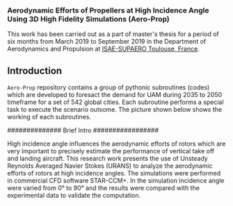 ### Aerodynamic Efforts of Propellers at High Incidence Angle Using 3D High Fidelity Simulations (Aero-Prop)
This work has been carried out as a part of master's thesis for a period of six months from March 2019 to September 2019 in the Department of Aerodynamics and Propulsion at [ISAE-SUPAERO Toulouse, France](https://www.isae-supaero.fr/fr/recherche/departements/aerodynamique-propulsion/daep/).

## Introduction
<p><code>Aero-Prop</code> repository contains a group of pythonic subroutines (codes) which are developed to foresact the demand for UAM during 2035 to 2050 timeframe for a set of 542 global cities. Each subroutine performs a special task to execute the scenario outsome. The picture shown below shows the working of each subroutines.</p>










############## Brief Intro #################

High incidence angle influences the aerodynamic efforts of rotors which are very important to precisely estimate the performance of vertical take off and landing aircraft. This research work presents the use of Unsteady Reynolds Averaged Navier Stokes (URANS) to analyze the aerodynamic efforts of rotors at high incidence angles. The simulations were performed in commercial CFD software STAR-CCM+. In the simulation incidence angle were varied from 0° to 90° and the results were compared with the experimental data to validate the computation.
